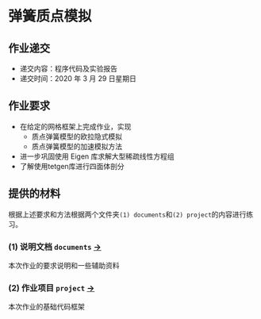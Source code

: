 #  弹簧质点模拟


## 作业递交

- 递交内容：程序代码及实验报告 
- 递交时间：2020 年 3 月 29 日星期日

## 作业要求

- 在给定的网格框架上完成作业，实现
  - 质点弹簧模型的欧拉隐式模拟
  - 质点弹簧模型的加速模拟方法
- 进一步巩固使用 Eigen 库求解大型稀疏线性方程组
- 了解使用tetgen库进行四面体剖分


## 提供的材料

根据上述要求和方法根据两个文件夹`(1) documents`和`(2) project`的内容进行练习。

### (1) 说明文档 `documents` [->](documents/) 

本次作业的要求说明和一些辅助资料

### (2) 作业项目 `project` [->](project/) 

本次作业的基础代码框架

